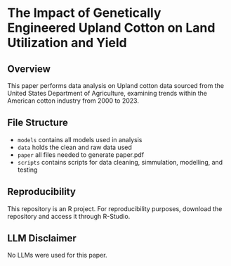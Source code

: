 # The Impact of Genetically Engineered Upland Cotton on Land Utilization and Yield

## Overview 
This paper performs data analysis on Upland cotton data sourced from the United States Department of Agriculture, examining trends within the American cotton industry from 2000 to 2023. 

## File Structure
- `models` contains all models used in analysis
- `data` holds the clean and raw data used
- `paper` all files needed to generate paper.pdf
- `scripts` contains scripts for data cleaning, simmulation, modelling, and testing

## Reproducibility
This repository is an R project. For reproducibility purposes, download the repository and access it through R-Studio.

## LLM Disclaimer
No LLMs were used for this paper.
